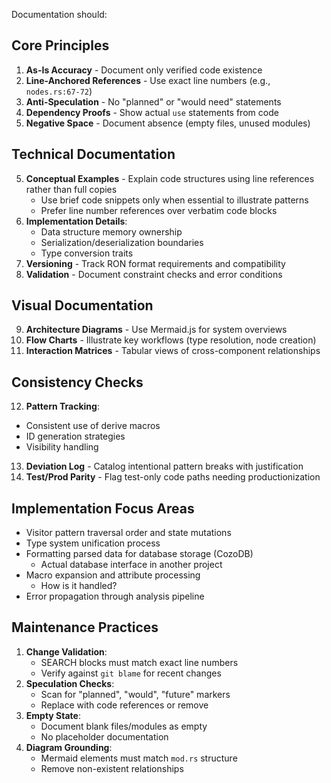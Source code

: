 Documentation should:

## Core Principles
1. **As-Is Accuracy** - Document only verified code existence
2. **Line-Anchored References** - Use exact line numbers (e.g., `nodes.rs:67-72`)
3. **Anti-Speculation** - No "planned" or "would need" statements
4. **Dependency Proofs** - Show actual `use` statements from code
5. **Negative Space** - Document absence (empty files, unused modules)

## Technical Documentation
5. **Conceptual Examples** - Explain code structures using line references rather than full copies
   - Use brief code snippets only when essential to illustrate patterns
   - Prefer line number references over verbatim code blocks
6. **Implementation Details**:
   - Data structure memory ownership
   - Serialization/deserialization boundaries
   - Type conversion traits
7. **Versioning** - Track RON format requirements and compatibility
8. **Validation** - Document constraint checks and error conditions

## Visual Documentation
9. **Architecture Diagrams** - Use Mermaid.js for system overviews
10. **Flow Charts** - Illustrate key workflows (type resolution, node creation)
11. **Interaction Matrices** - Tabular views of cross-component relationships

## Consistency Checks
12. **Pattern Tracking**:
   - Consistent use of derive macros
   - ID generation strategies
   - Visibility handling
13. **Deviation Log** - Catalog intentional pattern breaks with justification
14. **Test/Prod Parity** - Flag test-only code paths needing productionization

## Implementation Focus Areas
- Visitor pattern traversal order and state mutations
- Type system unification process
- Formatting parsed data for database storage (CozoDB)
  - Actual database interface in another project
- Macro expansion and attribute processing
  - How is it handled?
- Error propagation through analysis pipeline

## Maintenance Practices
1. **Change Validation**:
   - SEARCH blocks must match exact line numbers
   - Verify against `git blame` for recent changes
2. **Speculation Checks**:
   - Scan for "planned", "would", "future" markers
   - Replace with code references or remove
3. **Empty State**:
   - Document blank files/modules as empty
   - No placeholder documentation
4. **Diagram Grounding**:
   - Mermaid elements must match `mod.rs` structure
   - Remove non-existent relationships
